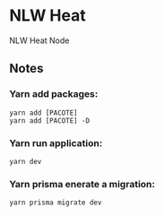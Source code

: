 # NLW Heat
NLW Heat Node

## Notes
### Yarn add packages:
`yarn add [PACOTE]`\
`yarn add [PACOTE] -D`

### Yarn run application:
`yarn dev`

### Yarn prisma enerate a migration:
`yarn prisma migrate dev`
